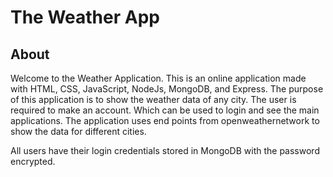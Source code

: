 # The Weather App


## About 
Welcome to the Weather Application. This is an online application made with HTML, CSS, JavaScript, NodeJs, MongoDB, and Express. The purpose of this application
is to show the weather data of any city. The user is required to make an account. Which can be used to login and see the main applications. The application uses 
end points from openweathernetwork to show the data for different cities. 

All users have their login credentials stored in MongoDB with the password encrypted. 

